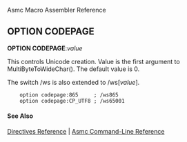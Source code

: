 Asmc Macro Assembler Reference

## OPTION CODEPAGE

**OPTION CODEPAGE**:_value_

This controls Unicode creation. Value is the first argument to MultiByteToWideChar(). The default value is 0.

The switch /ws is also extended to /ws[_value_].

```
    option codepage:865     ; /ws865
    option codepage:CP_UTF8 ; /ws65001
```

#### See Also

[Directives Reference](readme.md) | [Asmc Command-Line Reference](../command/readme.md)
